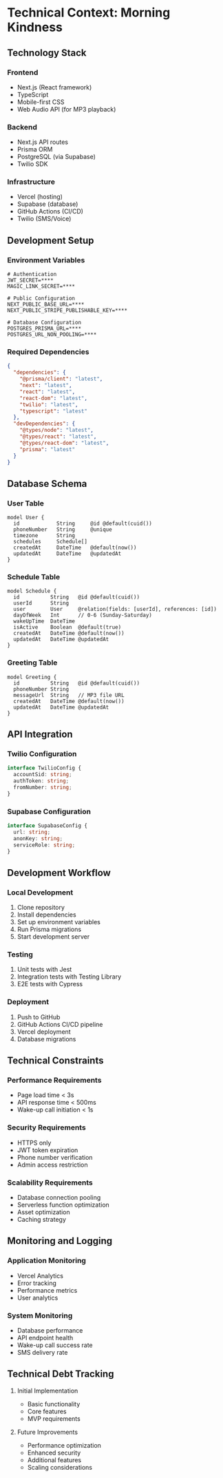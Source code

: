 # Technical Context: Morning Kindness

## Technology Stack

### Frontend
- Next.js (React framework)
- TypeScript
- Mobile-first CSS
- Web Audio API (for MP3 playback)

### Backend
- Next.js API routes
- Prisma ORM
- PostgreSQL (via Supabase)
- Twilio SDK

### Infrastructure
- Vercel (hosting)
- Supabase (database)
- GitHub Actions (CI/CD)
- Twilio (SMS/Voice)

## Development Setup

### Environment Variables
```
# Authentication
JWT_SECRET=****
MAGIC_LINK_SECRET=****

# Public Configuration
NEXT_PUBLIC_BASE_URL=****
NEXT_PUBLIC_STRIPE_PUBLISHABLE_KEY=****

# Database Configuration
POSTGRES_PRISMA_URL=****
POSTGRES_URL_NON_POOLING=****
```

### Required Dependencies
```json
{
  "dependencies": {
    "@prisma/client": "latest",
    "next": "latest",
    "react": "latest",
    "react-dom": "latest",
    "twilio": "latest",
    "typescript": "latest"
  },
  "devDependencies": {
    "@types/node": "latest",
    "@types/react": "latest",
    "@types/react-dom": "latest",
    "prisma": "latest"
  }
}
```

## Database Schema

### User Table
```prisma
model User {
  id            String     @id @default(cuid())
  phoneNumber   String     @unique
  timezone      String
  schedules     Schedule[]
  createdAt     DateTime   @default(now())
  updatedAt     DateTime   @updatedAt
}
```

### Schedule Table
```prisma
model Schedule {
  id          String   @id @default(cuid())
  userId      String
  user        User     @relation(fields: [userId], references: [id])
  dayOfWeek   Int      // 0-6 (Sunday-Saturday)
  wakeUpTime  DateTime
  isActive    Boolean  @default(true)
  createdAt   DateTime @default(now())
  updatedAt   DateTime @updatedAt
}
```

### Greeting Table
```prisma
model Greeting {
  id          String   @id @default(cuid())
  phoneNumber String
  messageUrl  String   // MP3 file URL
  createdAt   DateTime @default(now())
  updatedAt   DateTime @updatedAt
}
```

## API Integration

### Twilio Configuration
```typescript
interface TwilioConfig {
  accountSid: string;
  authToken: string;
  fromNumber: string;
}
```

### Supabase Configuration
```typescript
interface SupabaseConfig {
  url: string;
  anonKey: string;
  serviceRole: string;
}
```

## Development Workflow

### Local Development
1. Clone repository
2. Install dependencies
3. Set up environment variables
4. Run Prisma migrations
5. Start development server

### Testing
1. Unit tests with Jest
2. Integration tests with Testing Library
3. E2E tests with Cypress

### Deployment
1. Push to GitHub
2. GitHub Actions CI/CD pipeline
3. Vercel deployment
4. Database migrations

## Technical Constraints

### Performance Requirements
- Page load time < 3s
- API response time < 500ms
- Wake-up call initiation < 1s

### Security Requirements
- HTTPS only
- JWT token expiration
- Phone number verification
- Admin access restriction

### Scalability Requirements
- Database connection pooling
- Serverless function optimization
- Asset optimization
- Caching strategy

## Monitoring and Logging

### Application Monitoring
- Vercel Analytics
- Error tracking
- Performance metrics
- User analytics

### System Monitoring
- Database performance
- API endpoint health
- Wake-up call success rate
- SMS delivery rate

## Technical Debt Tracking
1. Initial Implementation
   - Basic functionality
   - Core features
   - MVP requirements

2. Future Improvements
   - Performance optimization
   - Enhanced security
   - Additional features
   - Scaling considerations
